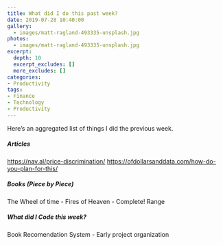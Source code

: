 ```yaml
---
title: What did I do this past week?
date: 2019-07-28 10:40:00
gallery:
  - images/matt-ragland-493335-unsplash.jpg
photos:
  - images/matt-ragland-493335-unsplash.jpg
excerpt:
  depth: 10
  excerpt_excludes: []
  more_excludes: []
categories:
- Productivity
tags:
- Finance
- Technology
- Productivity
---
```


Here’s an aggregated list of things I did the previous week.

##### Articles

https://nav.al/price-discrimination/
https://ofdollarsanddata.com/how-do-you-plan-for-this/


##### Books (Piece by Piece)


The Wheel of time - Fires of Heaven - Complete!
Range


##### What did I Code this week?

Book Recomendation System - Early project organization
